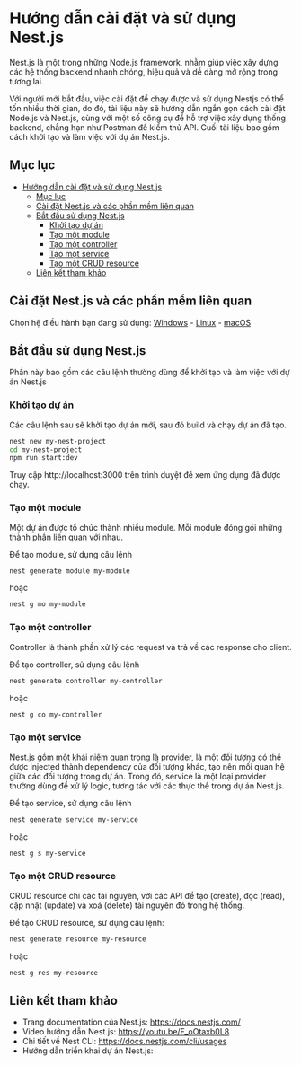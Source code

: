 # Hướng dẫn cài đặt và sử dụng Nest.js

Nest.js là một trong những Node.js framework, nhằm giúp việc xây dựng các hệ thống backend nhanh chóng, hiệu quả và dễ dàng mở rộng trong tương lai.

Với người mới bắt đầu, việc cài đặt để chạy được và sử dụng Nestjs có thể tốn nhiều thời gian, do đó, tài liệu này sẽ hướng dẫn ngắn gọn cách cài đặt Node.js và Nest.js, cùng với một số công cụ để hỗ trợ việc xây dựng thống backend, chẳng hạn như Postman để kiểm thử API. Cuối tài liệu bao gồm cách khởi tạo và làm việc với dự án Nest.js.

## Mục lục

- [Hướng dẫn cài đặt và sử dụng Nest.js](#hướng-dẫn-cài-đặt-và-sử-dụng-nestjs)
  - [Mục lục](#mục-lục)
  - [Cài đặt Nest.js và các phần mềm liên quan](#cài-đặt-nestjs-và-các-phần-mềm-liên-quan)
  - [Bắt đầu sử dụng Nest.js](#bắt-đầu-sử-dụng-nestjs)
    - [Khởi tạo dự án](#khởi-tạo-dự-án)
    - [Tạo một module](#tạo-một-module)
    - [Tạo một controller](#tạo-một-controller)
    - [Tạo một service](#tạo-một-service)
    - [Tạo một CRUD resource](#tạo-một-crud-resource)
  - [Liên kết tham khảo](#liên-kết-tham-khảo)


## Cài đặt Nest.js và các phần mềm liên quan

Chọn hệ điều hành bạn đang sử dụng: [Windows](os/Tutorial-Windows.md) - [Linux](os/Tutorial-Linux.md) - [macOS](os/Tutorial-macOS.md)

## Bắt đầu sử dụng Nest.js

Phần này bao gồm các câu lệnh thường dùng để khởi tạo và làm việc với dự án Nest.js

### Khởi tạo dự án

Các câu lệnh sau sẽ khởi tạo dự án mới, sau đó build và chạy dự án đã tạo.

```sh
nest new my-nest-project
cd my-nest-project
npm run start:dev
```

Truy cập http://localhost:3000 trên trình duyệt để xem ứng dụng đã được chạy.

### Tạo một module

Một dự án được tổ chức thành nhiều module. Mỗi module đóng gói những thành phần liên quan với nhau.

Để tạo module, sử dụng câu lệnh

```sh
nest generate module my-module
```

hoặc

```sh
nest g mo my-module
```

### Tạo một controller

Controller là thành phần xử lý các request và trả về các response cho client.

Để tạo controller, sử dụng câu lệnh

```sh
nest generate controller my-controller
```

hoặc

```sh
nest g co my-controller
```

### Tạo một service

Nest.js gồm một khái niệm quan trọng là provider, là một đối tượng có thể được injected thành dependency của đối tượng khác, tạo nên mối quan hệ giữa các đối tượng trong dự án. Trong đó, service là một loại provider thường dùng để xử lý logic, tương tác với các thực thể trong dự án Nest.js.

Để tạo service, sử dụng câu lệnh

```sh
nest generate service my-service
```

hoặc

```sh
nest g s my-service
```

### Tạo một CRUD resource

CRUD resource chỉ các tài nguyên, với các API để tạo (create), đọc (read), cập nhật (update) và xoá (delete) tài nguyên đó trong hệ thống.

Để tạo CRUD resource, sử dụng câu lệnh:

```sh
nest generate resource my-resource
```

hoặc

```sh
nest g res my-resource
```

## Liên kết tham khảo

- Trang documentation của Nest.js: https://docs.nestjs.com/
- Video hướng dẫn Nest.js: https://youtu.be/F_oOtaxb0L8
- Chi tiết về Nest CLI: https://docs.nestjs.com/cli/usages
- Hướng dẫn triển khai dự án Nest.js: 